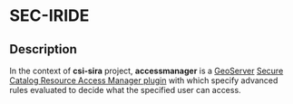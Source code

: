 SEC-IRIDE
==========

Description
------------

In the context of **csi-sira** project, **accessmanager** is a [GeoServer](http://geoserver.org/) [Secure Catalog Resource Access Manager plugin](http://docs.geoserver.org/stable/en/user/security/layer.html) with which specify advanced rules evaluated to decide what the specified user can access.
